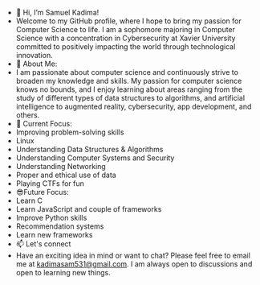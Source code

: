 - 👋 Hi, I’m Samuel Kadima!
- Welcome to my GitHub profile, where I hope to bring my passion for Computer Science to life. I am a sophomore majoring in Computer Science with a concentration in Cybersecurity at Xavier University committed to positively impacting the world through technological innovation.  
- 🌟 About Me:
- I am passionate about computer science and continuously strive to broaden my knowledge and skills. My passion for computer science knows no bounds, and I enjoy learning about areas ranging from the study of different types of data structures to algorithms, and artificial intelligence to augmented reality, cybersecurity, app development, and others.
- 👀 Current Focus:
- Improving problem-solving skills
- Linux
- Understanding Data Structures & Algorithms
- Understanding Computer Systems and Security
- Understanding Networking
- Proper and ethical use of data
- Playing CTFs for fun
- 😎Future Focus:
- Learn C
- Learn JavaScript and couple of frameworks
- Improve Python skills
- Recommendation systems
- Learn new frameworks
- 📫 Let's connect
- Have an exciting idea in mind or want to chat? Please feel free to email me at kadimasam531@gmail.com. I am always open to discussions and open to learning new things.
<!---
KadiSam01/KadiSam01 is a ✨ special ✨ repository because its `README.md` (this file) appears on your GitHub profile.
You can click the Preview link to take a look at your changes.
--->
